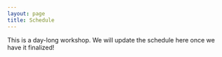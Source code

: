 ```yaml
---
layout: page
title: Schedule
---
```


This is a day-long workshop. We will update the schedule here once we have it finalized! 
